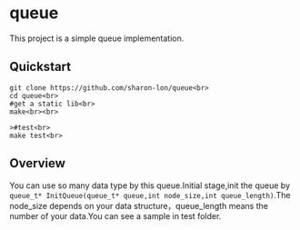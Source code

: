 # queue
  This project is a simple queue implementation.
  
## Quickstart

```
git clone https://github.com/sharon-lon/queue<br>
cd queue<br>
#get a static lib<br>
make<br><br>
  
>#test<br>
make test<br>
```

## Overview
You can use so many data type by this queue.Initial stage,init the queue by `queue_t* InitQueue(queue_t* queue,int node_size,int queue_length)`.The node_size depends on your data structure，queue_length means the number of your data.You can see a sample in test folder.
